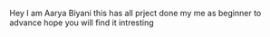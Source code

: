 Hey I am Aarya Biyani 
this has all prject done my me as beginner to advance hope you will find it intresting 
